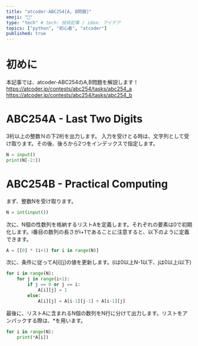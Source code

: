 ```yaml
---
title: "atcoder-ABC254[A, B問題]"
emoji: "💬"
type: "tech" # tech: 技術記事 / idea: アイデア
topics: ["python", "初心者", "atcoder"]
published: true
---
```

# 初めに
本記事では、atcoder-ABC254のA,B問題を解説します！
https://atcoder.jp/contests/abc254/tasks/abc254_a
https://atcoder.jp/contests/abc254/tasks/abc254_b

# ABC254A - Last Two Digits
3桁以上の整数Ｎの下2桁を出力します。
入力を受けとる時は、文字列として受け取ります。その後、後ろから2つをインデックスで指定します。
```py
N = input()
print(N[-2:])
```

# ABC254B - Practical Computing
まず、整数Nを受け取ります。
```py
N = int(input())
```

次に、N個の性数列を格納するリストAを定義します。それぞれの要素は0で初期化します。i番目の数列の長さがi+1であることに注意すると、以下のように定義できます。
```py
A = [[0] * (i+1) for i in range(N)]
```

次に、条件に従ってA[i][j]の値を更新します。(iは0以上N-1以下、jは0以上i以下)
```py
for i in range(N):
    for j in range(i+1):
        if j == 0 or j == i:
            A[i][j] = 1
        else:
            A[i][j] = A[i-1][j-1] + A[i-1][j]
```

最後に、リストAに含まれるN個の数列をN行に分けて出力します。リストをアンパックする際は、*を用います。
```py
for i in range(N):
    print(*A[i])
```
